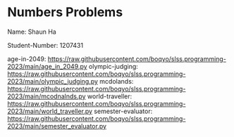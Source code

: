 # Numbers Problems

Name: Shaun Ha

Student-Number: 1207431

age-in-2049: https://raw.githubusercontent.com/boqyo/slss.programming-2023/main/age_in_2049.py
olympic-judging: https://raw.githubusercontent.com/boqyo/slss.programming-2023/main/olympic_judging.py
mcdolands: https://raw.githubusercontent.com/boqyo/slss.programming-2023/main/mcodnalnds.py
world-traveller: https://raw.githubusercontent.com/boqyo/slss.programming-2023/main/world_traveller.py
semester-evaluator: https://raw.githubusercontent.com/boqyo/slss.programming-2023/main/semester_evaluator.py